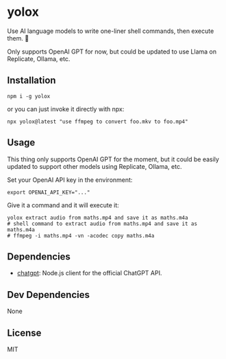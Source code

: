 # yolox

Use AI language models to write one-liner shell commands, then execute them. 🤞

Only supports OpenAI GPT for now, but could be updated to use Llama on Replicate, Ollama, etc.

## Installation

```console
npm i -g yolox
```

or you can just invoke it directly with npx:

```console
npx yolox@latest "use ffmpeg to convert foo.mkv to foo.mp4"
```

## Usage

This thing only supports OpenAI GPT for the moment, but it could be easily updated to support other models using Replicate, Ollama, etc.

Set your OpenAI API key in the environment:

```console
export OPENAI_API_KEY="..."
```

Give it a command and it will execute it:

```
yolox extract audio from maths.mp4 and save it as maths.m4a
# shell command to extract audio from maths.mp4 and save it as maths.m4a
# ffmpeg -i maths.mp4 -vn -acodec copy maths.m4a
```

## Dependencies

- [chatgpt](https://ghub.io/chatgpt): Node.js client for the official ChatGPT API.

## Dev Dependencies

None

## License

MIT

